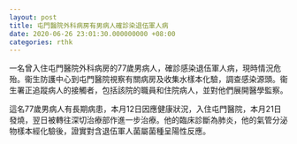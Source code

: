 ```yaml
---
layout: post
title: 屯門醫院外科病房有男病人確診染退伍軍人病
date: 2020-06-26 23:01:30.000000000 +08:00
categories: rthk
---
```


一名曾入住屯門醫院外科病房的77歲男病人，確診感染退伍軍人病，現時情況危殆。衞生防護中心到屯門醫院視察有關病房及收集水樣本化驗，調查感染源頭。衞生署正追蹤病人的接觸者，包括該院的職員和住院病人，並對他們展開醫學監察。

這名77歲男病人有長期病患，本月12日因應健康狀況，入住屯門醫院，本月21日發燒，翌日被轉往深切治療部作進一步治療。他的臨床診斷為肺炎，他的氣管分泌物樣本經化驗後，證實對含退伍軍人菌屬菌種呈陽性反應。
